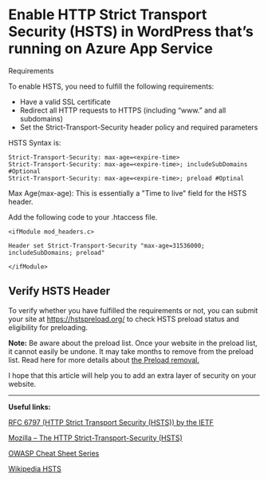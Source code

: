 
Enable HTTP Strict Transport Security (HSTS) in WordPress that’s running on Azure App Service
===
Requirements

To enable HSTS, you need to fulfill the following requirements:
- Have a valid SSL certificate
- Redirect all HTTP requests to HTTPS (including “www<span>.</span>” and all subdomains)
- Set the Strict-Transport-Security header policy and required parameters

HSTS Syntax is:
```
Strict-Transport-Security: max-age=<expire-time>
Strict-Transport-Security: max-age=<expire-time>; includeSubDomains #Optional
Strict-Transport-Security: max-age=<expire-time>; preload #Optinal

```

Max Age(max-age): This is essentially a "Time to live" field for the HSTS header.


Add the following code to your .htaccess file.
```
<ifModule mod_headers.c>

Header set Strict-Transport-Security "max-age=31536000; includeSubDomains; preload"  

</ifModule>
````

 
Verify HSTS Header
--
To verify whether you have fulfilled the requirements or not, you can submit your site at https://hstspreload.org/ to check HSTS preload status and eligibility for preloading.

**Note:** Be aware about the preload list. Once your website in the preload list, it cannot easily be undone. It may take months to remove from the preload list. Read here for more details about [the Preload removal.](https://hstspreload.org/#removal)


I hope that this article will help you to add an extra layer of security on your website.

---
**Useful links:**

[RFC 6797 (HTTP Strict Transport Security (HSTS)) by the IETF](https://datatracker.ietf.org/doc/html/rfc6797)

[Mozilla – The HTTP Strict-Transport-Security (HSTS)](https://developer.mozilla.org/en-US/docs/Web/HTTP/Headers/Strict-Transport-Security)

[OWASP Cheat Sheet Series](https://cheatsheetseries.owasp.org/cheatsheets/HTTP_Strict_Transport_Security_Cheat_Sheet.html)

[Wikipedia HSTS](https://en.wikipedia.org/wiki/HTTP_Strict_Transport_Security)



